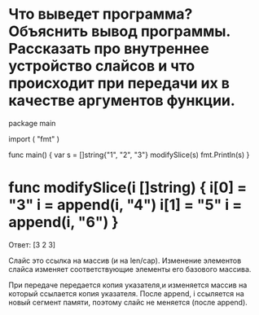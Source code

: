 Что выведет программа? Объяснить вывод программы. 
Рассказать про внутреннее устройство слайсов и что происходит при передачи их в качестве аргументов функции. 
============================================================================================================
package main

import (
	"fmt"
)

func main() {
	var s = []string{"1", "2", "3"}
	modifySlice(s)
	fmt.Println(s)
}

func modifySlice(i []string) {
	i[0] = "3"
	i = append(i, "4")
	i[1] = "5"
	i = append(i, "6")
}
=========================================================================================================
Ответ: 
[3 2 3]

Слайс это ссылка на массив (и на len/cap).
Изменение элементов слайса изменяет соответствующие элементы его базового массива.

При передаче передается копия указателя,и изменяется массив на который ссылается копия указателя. 
После append, i ссыляется на новый сегмент памяти, 
поэтому слайс не меняется (после append).

